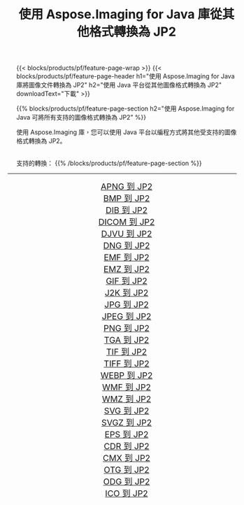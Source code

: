 ﻿---
title: 使用 Aspose.Imaging for Java 庫從其他格式轉換為 JP2 
weight: 3920
url: /zh-hant/java/conversion/to/jp2/ 
lang: zh-hant
langdirlevel: 2
locales: zh-hans,ja,it,ru,de,es,fr,nl,id,lt,pl,pt,vi,tr,ko,zh-hant,ar,hi,th,sv,cs,uk,he
description: 使用 Aspose.Imaging，您可以使用 Java 從其他格式轉換為 JP2
---

{{< blocks/products/pf/feature-page-wrap >}}
{{< blocks/products/pf/feature-page-header h1="使用 Aspose.Imaging for Java 庫將圖像文件轉換為 JP2" h2="使用 Java 平台從其他圖像格式轉換為 JP2" downloadText="下載" >}}


{{% blocks/products/pf/feature-page-section  h2="使用 Aspose.Imaging for Java 可將所有支持的圖像格式轉換為 JP2" %}}
<p align=justify>使用 Aspose.Imaging 庫，您可以使用 Java 平台以編程方式將其他受支持的圖像格式轉換為 JP2。</p>
<br/>
支持的轉換：
{{% /blocks/products/pf/feature-page-section %}}
<div class="container-fluid productfamilypage bg-gray">
    <div class="convertypes bg-gray agp-content section">
        <div class="container">
		<hr style="margin-left:-20px;"/>
		<div class="row other-converters" style="gap: 10px;font-size: 19px;text-align:center;">
		    <div class='col-md-2 other-converter remove-lp remove-rp'><a href="/imaging/zh-hant/java/conversion/apng-to-jp2/" style="padding:15px;">APNG 到 JP2</a></div>
<div class='col-md-2 other-converter remove-lp remove-rp'><a href="/imaging/zh-hant/java/conversion/bmp-to-jp2/" style="padding:15px;">BMP 到 JP2</a></div>
<div class='col-md-2 other-converter remove-lp remove-rp'><a href="/imaging/zh-hant/java/conversion/dib-to-jp2/" style="padding:15px;">DIB 到 JP2</a></div>
<div class='col-md-2 other-converter remove-lp remove-rp'><a href="/imaging/zh-hant/java/conversion/dicom-to-jp2/" style="padding:15px;">DICOM 到 JP2</a></div>
<div class='col-md-2 other-converter remove-lp remove-rp'><a href="/imaging/zh-hant/java/conversion/djvu-to-jp2/" style="padding:15px;">DJVU 到 JP2</a></div>
<div class='col-md-2 other-converter remove-lp remove-rp'><a href="/imaging/zh-hant/java/conversion/dng-to-jp2/" style="padding:15px;">DNG 到 JP2</a></div>
<div class='col-md-2 other-converter remove-lp remove-rp'><a href="/imaging/zh-hant/java/conversion/emf-to-jp2/" style="padding:15px;">EMF 到 JP2</a></div>
<div class='col-md-2 other-converter remove-lp remove-rp'><a href="/imaging/zh-hant/java/conversion/emz-to-jp2/" style="padding:15px;">EMZ 到 JP2</a></div>
<div class='col-md-2 other-converter remove-lp remove-rp'><a href="/imaging/zh-hant/java/conversion/gif-to-jp2/" style="padding:15px;">GIF 到 JP2</a></div>
<div class='col-md-2 other-converter remove-lp remove-rp'><a href="/imaging/zh-hant/java/conversion/j2k-to-jp2/" style="padding:15px;">J2K 到 JP2</a></div>
<div class='col-md-2 other-converter remove-lp remove-rp'><a href="/imaging/zh-hant/java/conversion/jpg-to-jp2/" style="padding:15px;">JPG 到 JP2</a></div>
<div class='col-md-2 other-converter remove-lp remove-rp'><a href="/imaging/zh-hant/java/conversion/jpeg-to-jp2/" style="padding:15px;">JPEG 到 JP2</a></div>
<div class='col-md-2 other-converter remove-lp remove-rp'><a href="/imaging/zh-hant/java/conversion/png-to-jp2/" style="padding:15px;">PNG 到 JP2</a></div>
<div class='col-md-2 other-converter remove-lp remove-rp'><a href="/imaging/zh-hant/java/conversion/tga-to-jp2/" style="padding:15px;">TGA 到 JP2</a></div>
<div class='col-md-2 other-converter remove-lp remove-rp'><a href="/imaging/zh-hant/java/conversion/tif-to-jp2/" style="padding:15px;">TIF 到 JP2</a></div>
<div class='col-md-2 other-converter remove-lp remove-rp'><a href="/imaging/zh-hant/java/conversion/tiff-to-jp2/" style="padding:15px;">TIFF 到 JP2</a></div>
<div class='col-md-2 other-converter remove-lp remove-rp'><a href="/imaging/zh-hant/java/conversion/webp-to-jp2/" style="padding:15px;">WEBP 到 JP2</a></div>
<div class='col-md-2 other-converter remove-lp remove-rp'><a href="/imaging/zh-hant/java/conversion/wmf-to-jp2/" style="padding:15px;">WMF 到 JP2</a></div>
<div class='col-md-2 other-converter remove-lp remove-rp'><a href="/imaging/zh-hant/java/conversion/wmz-to-jp2/" style="padding:15px;">WMZ 到 JP2</a></div>
<div class='col-md-2 other-converter remove-lp remove-rp'><a href="/imaging/zh-hant/java/conversion/svg-to-jp2/" style="padding:15px;">SVG 到 JP2</a></div>
<div class='col-md-2 other-converter remove-lp remove-rp'><a href="/imaging/zh-hant/java/conversion/svgz-to-jp2/" style="padding:15px;">SVGZ 到 JP2</a></div>
<div class='col-md-2 other-converter remove-lp remove-rp'><a href="/imaging/zh-hant/java/conversion/eps-to-jp2/" style="padding:15px;">EPS 到 JP2</a></div>
<div class='col-md-2 other-converter remove-lp remove-rp'><a href="/imaging/zh-hant/java/conversion/cdr-to-jp2/" style="padding:15px;">CDR 到 JP2</a></div>
<div class='col-md-2 other-converter remove-lp remove-rp'><a href="/imaging/zh-hant/java/conversion/cmx-to-jp2/" style="padding:15px;">CMX 到 JP2</a></div>
<div class='col-md-2 other-converter remove-lp remove-rp'><a href="/imaging/zh-hant/java/conversion/otg-to-jp2/" style="padding:15px;">OTG 到 JP2</a></div>
<div class='col-md-2 other-converter remove-lp remove-rp'><a href="/imaging/zh-hant/java/conversion/odg-to-jp2/" style="padding:15px;">ODG 到 JP2</a></div>
<div class='col-md-2 other-converter remove-lp remove-rp'><a href="/imaging/zh-hant/java/conversion/ico-to-jp2/" style="padding:15px;">ICO 到 JP2</a></div>
                </div>
        </div>
    </div>
</div>
<br/>

